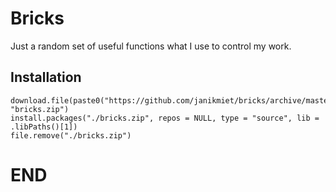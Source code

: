 # Bricks 

Just a random set of useful functions what I use to control my work.


## Installation

```
download.file(paste0("https://github.com/janikmiet/bricks/archive/master.zip"), "bricks.zip")
install.packages("./bricks.zip", repos = NULL, type = "source", lib = .libPaths()[1])
file.remove("./bricks.zip")
```


# END